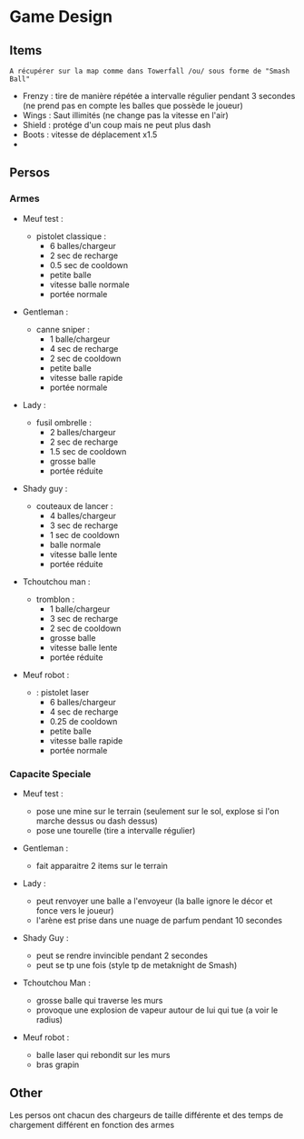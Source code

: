 # Game Design

## Items

    A récupérer sur la map comme dans Towerfall /ou/ sous forme de "Smash Ball"

- Frenzy : tire de manière répétée a intervalle régulier pendant 3 secondes (ne prend pas en compte les balles que possède le joueur)
- Wings : Saut illimités (ne change pas la vitesse en l'air)
- Shield : protége d'un coup mais ne peut plus dash
- Boots : vitesse de déplacement x1.5
- 

## Persos

### Armes

- Meuf test :
    - pistolet classique : 
        - 6 balles/chargeur
        - 2 sec de recharge
        - 0.5 sec de cooldown
        - petite balle
        - vitesse balle normale
        - portée normale

- Gentleman :
    - canne sniper : 
        - 1 balle/chargeur
        - 4 sec de recharge
        - 2 sec de cooldown
        - petite balle
        - vitesse balle rapide
        - portée normale

- Lady :
    - fusil ombrelle : 
        - 2 balles/chargeur
        - 2 sec de recharge
        - 1.5 sec de cooldown
        - grosse balle
        - portée réduite

- Shady guy :
    - couteaux de lancer :
        - 4 balles/chargeur
        - 3 sec de recharge
        - 1 sec de cooldown
        - balle normale
        - vitesse balle lente
        - portée réduite

- Tchoutchou man :
    - tromblon :
        - 1 balle/chargeur
        - 3 sec de recharge
        - 2 sec de cooldown
        - grosse balle
        - vitesse balle lente
        - portée réduite

- Meuf robot :
    - : pistolet laser
        - 6 balles/chargeur
        - 4 sec de recharge
        - 0.25 de cooldown
        - petite balle
        - vitesse balle rapide
        - portée normale

### Capacite Speciale

- Meuf test : 
    - pose une mine sur le terrain (seulement sur le sol, explose si l'on marche dessus ou dash dessus)
    - pose une tourelle (tire a intervalle régulier)

- Gentleman : 
    - fait apparaitre 2 items sur le terrain

- Lady : 
    - peut renvoyer une balle a l'envoyeur (la balle ignore le décor et fonce vers le joueur)
    - l'arène est prise dans une nuage de parfum pendant 10 secondes

- Shady Guy : 
    - peut se rendre invincible pendant 2 secondes
    - peut se tp une fois (style tp de metaknight de Smash)

- Tchoutchou Man : 
    - grosse balle qui traverse les murs
    - provoque une explosion de vapeur autour de lui qui tue (a voir le radius)

- Meuf robot : 
    - balle laser qui rebondit sur les murs
    - bras grapin

## Other

Les persos ont chacun des chargeurs de taille différente et des temps de chargement différent en fonction des armes
